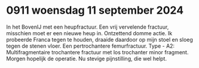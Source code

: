 # 0911 woensdag 11 september 2024
In het BovenIJ met een heupfractuur. Een vrij vervelende fractuur, misschien moet er een nieuwe heup in. Ontzettend domme actie. Ik probeerde Franca tegen te houden, draaide daardoor op mijn stoel en sloeg tegen de stenen vloer. Een pertrochantere femurfractuur. Type - A2: Multifragmentaire trochantere fractuur met los trochanter minor fragment. Morgen hopelijk de operatie. Nu stevige pijnstilling, die wel helpt.